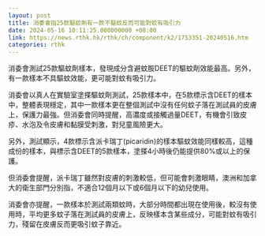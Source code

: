 ```yaml
---
layout: post
title: 消委會指25款驅蚊劑有一款不驅蚊反而可能對蚊有吸引力
date: 2024-05-16 10:11:25.000000000 +08:00
link: https://news.rthk.hk/rthk/ch/component/k2/1753351-20240516.htm
categories: rthk
---
```


消委會測試25款驅蚊劑樣本，發現成分含避蚊胺DEET的驅蚊劑效能最高。另外，有一款樣本不具驅蚊效能，更可能對蚊有吸引力。

消委會以真人在實驗室塗搽驅蚊劑測試，25款樣本中，在5款標示含DEET的樣本中，整體表現穩定，其中一款樣本更在整個測試中沒有任何蚊子落在測試員的皮膚上，保護力最強。但消委會同時提醒，高濃度或接觸過量DEET，有機會引致皮疹、水泡及令皮膚和黏膜受刺激，對兒童風險更大。

另外，測試顯示，4款標示含派卡瑞丁(picaridin)的樣本驅蚊效能同樣較高，這種成份的樣本，與標示含DEET的5款樣本，塗搽4小時後仍能提供80%或以上的保護。

但消委會提醒，派卡瑞丁雖然對皮膚的刺激較低，但可能會刺激眼睛，澳洲和加拿大的衛生部門分別指，不適合12個月以下或6個月以下的幼兒使用。

消委會亦提醒，一款樣本於測試兩類蚊時，大部分時間都出現在使用後，較沒有使用時，平均更多蚊子落在測試員的皮膚上，反映樣本含某些成分，可能對蚊有吸引力，殘留在皮膚反而更吸引蚊子靠近。

